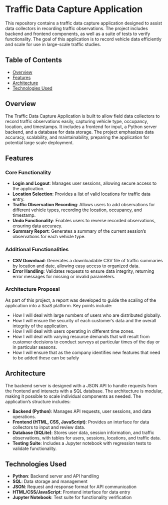 # Traffic Data Capture Application

This repository contains a traffic data capture application designed to assist data collectors in recording traffic observations. The project includes backend and frontend components, as well as a suite of tests to verify functionality. The goal of this application is to record vehicle data efficiently and scale for use in large-scale traffic studies.

## Table of Contents

- [Overview](#overview)
- [Features](#features)
- [Architecture](#architecture)
- [Technologies Used](#technologies-used)

## Overview

The Traffic Data Capture Application is built to allow field data collectors to record traffic observations easily, capturing vehicle type, occupancy, location, and timestamps. It includes a frontend for input, a Python server backend, and a database for data storage. The project emphasizes data accuracy, scalability, and maintainability, preparing the application for potential large scale deployment.

## Features

### Core Functionality

- **Login and Logout**: Manages user sessions, allowing secure access to the application.
- **Location Selection**: Provides a list of valid locations for traffic data entry.
- **Traffic Observation Recording**: Allows users to add observations for different vehicle types, recording the location, occupancy, and timestamp.
- **Undo Functionality**: Enables users to reverse recorded observations, ensuring data accuracy.
- **Summary Report**: Generates a summary of the current session’s observations for each vehicle type.

### Additional Functionalities

- **CSV Download**: Generates a downloadable CSV file of traffic summaries by location and date, allowing easy access to organized data.
- **Error Handling**: Validates requests to ensure data integrity, returning error messages for missing or invalid parameters.

### Architecture Proposal

As part of this project, a report was developed to guide the scaling of the application into a SaaS platform. Key points include:

- How I will deal with large numbers of users who are distributed globally.
- How I will ensure the security of each customer’s data and the overall integrity of the
  application.
- How I will deal with users operating in different time zones.
- How I will deal with varying resource demands that will result from customer decisions to
  conduct surveys at particular times of the day or in particular seasons.
- How I will ensure that as the company identifies new features that need to be added these
  can be safely

## Architecture

The backend server is designed with a JSON API to handle requests from the frontend and interacts with a SQL database. The architecture is modular, making it possible to scale individual components as needed. The application’s structure includes:

- **Backend (Python)**: Manages API requests, user sessions, and data operations.
- **Frontend (HTML, CSS, JavaScript)**: Provides an interface for data collectors to input and review data.
- **Database (SQLite)**: Stores user data, session information, and traffic observations, with tables for users, sessions, locations, and traffic data.
- **Testing Suite**: Includes a Jupyter notebook with regression tests to validate functionality.

## Technologies Used

- **Python**: Backend server and API handling
- **SQL**: Data storage and management
- **JSON**: Request and response format for API communication
- **HTML/CSS/JavaScript**: Frontend interface for data entry
- **Jupyter Notebook**: Test suite for functionality verification
